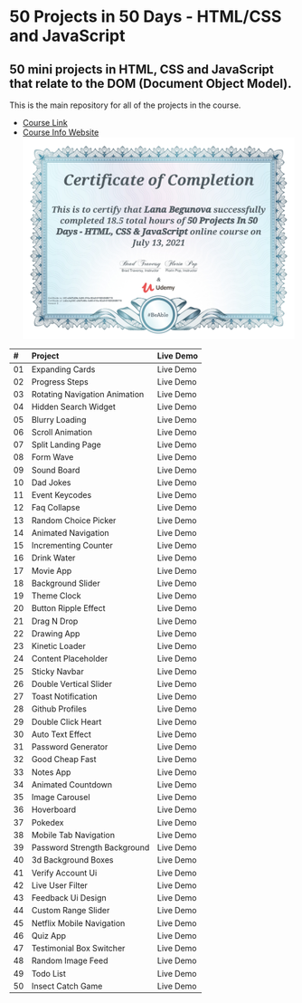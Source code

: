 # 50 Projects in 50 Days - HTML/CSS and JavaScript
## 50 mini projects in HTML, CSS and JavaScript that relate to the DOM (Document Object Model).
This is the main repository for all of the projects in the course.
* [Course Link](https://www.udemy.com/course/50-projects-50-days/)
* [Course Info Website](https://50projects50days.com/)
![Certificate of Completion](https://github.com/lana-20/50Projects50Days/blob/main/Certficate%20of%20Completion.jpg)

| # |	Project	| Live Demo |
|:--|:--|:-- |
| 01 | Expanding Cards	| Live Demo |
| 02 | Progress Steps	| Live Demo |
| 03 | Rotating Navigation Animation | Live Demo |
| 04 |	Hidden Search Widget	 | Live Demo |
| 05 |	Blurry Loading	 | Live Demo |
| 06 |	Scroll Animation	 | Live Demo |
| 07 |	Split Landing Page	 | Live Demo |
| 08 |	Form Wave	 | Live Demo |
| 09 |	Sound Board	 | Live Demo |
| 10 |	Dad Jokes	 | Live Demo |
| 11 |	Event Keycodes	 | Live Demo |
| 12 |	Faq Collapse	 | Live Demo |
| 13 |	Random Choice Picker	 | Live Demo |
| 14 |	Animated Navigation	 | Live Demo |
| 15 |	Incrementing Counter	 | Live Demo |
| 16 |	Drink Water	 | Live Demo |
| 17 |	Movie App	 | Live Demo |
| 18 |	Background Slider	| Live Demo  |
| 19 |	Theme Clock	 | Live Demo  |
| 20 |	Button Ripple Effect	 | Live Demo  |
| 21 |	Drag N Drop	 | Live Demo  |
| 22 |	Drawing App	 | Live Demo |
| 23 |	Kinetic Loader	 | Live Demo |
| 24 |	Content Placeholder	 | Live Demo  |
| 25 |	Sticky Navbar	 | Live Demo |
| 26 |	Double Vertical Slider	 | Live Demo |
| 27 |	Toast Notification	 | Live Demo |
| 28 |	Github Profiles	 | Live Demo |
| 29 |	Double Click Heart	 | Live Demo |
| 30 |	Auto Text Effect	 | Live Demo |
| 31 |	Password Generator	 | Live Demo |
| 32 |	Good Cheap Fast	 | Live Demo |
| 33 |	Notes App	 | Live Demo |
| 34 |	Animated Countdown	 | Live Demo |
| 35 |	Image Carousel	 | Live Demo |
| 36 |	Hoverboard	 | Live Demo |
| 37 |	Pokedex	 | Live Demo |
| 38 |	Mobile Tab Navigation	 | Live Demo |
| 39 |	Password Strength Background	 | Live Demo |
| 40 |	3d Background Boxes	 | Live Demo |
| 41 |	Verify Account Ui	 | Live Demo |
| 42 |	Live User Filter	 | Live Demo |
| 43 |	Feedback Ui Design	 | Live Demo |
| 44 |	Custom Range Slider	 | Live Demo |
| 45 |	Netflix Mobile Navigation	 | Live Demo |
| 46 |	Quiz App	 | Live Demo |
| 47 |	Testimonial Box Switcher	 | Live Demo |
| 48 |	Random Image Feed	 | Live Demo |
| 49 |	Todo List	 | Live Demo |
| 50 |	Insect Catch Game	 | Live Demo |
